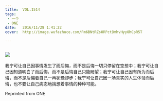 ```yaml
---
title:	VOL.1514
tags:
 - 一个
 - ONE
date:	2016/11/28 1:41:22
cover:	http://image.wufazhuce.com/Fm6BNtRZsORPctBmhvHyyOhCpR5T

---
```

![](http://image.wufazhuce.com/Fm6BNtRZsORPctBmhvHyyOhCpR5T)
---

我宁可让自己因事情发生了而后悔，而不是后悔一切只停留在空想中；我宁可让自己因知道明白了而后悔，而不是后悔自己只能盼望；我宁可让自己因有所为而后悔，而不是后悔着自己一再犹豫却步；我宁可让自己因一场真实的人生体验而后悔，也不要让自己病态地揣想着事情的种种可能。
 
Reprinted from ONE
